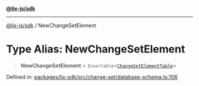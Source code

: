 [**@lix-js/sdk**](../README.md)

***

[@lix-js/sdk](../README.md) / NewChangeSetElement

# Type Alias: NewChangeSetElement

> **NewChangeSetElement** = `Insertable`\<[`ChangeSetElementTable`](ChangeSetElementTable.md)\>

Defined in: [packages/lix-sdk/src/change-set/database-schema.ts:106](https://github.com/opral/monorepo/blob/0c842a72d3025295846c020e08a97bf5148757a1/packages/lix-sdk/src/change-set/database-schema.ts#L106)
